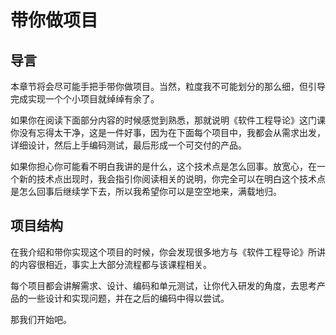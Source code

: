 # 带你做项目

## 导言

本章节将会尽可能手把手带你做项目。当然，粒度我不可能划分的那么细，但引导完成实现一个个小项目就绰绰有余了。

如果你在阅读下面部分内容的时候感觉到熟悉，那就说明《软件工程导论》这门课你没有忘得太干净，这是一件好事，因为在下面每个项目中，我都会从需求出发，详细设计，然后上手编码测试，最后形成一个可交付的产品。

如果你担心你可能看不明白我讲的是什么，这个技术点是怎么回事。放宽心，在一个新的技术点出现时，我会指引你阅读相关的说明，你完全可以在明白这个技术点是怎么回事后继续学下去，所以我希望你可以是空空地来，满载地归。

## 项目结构

在我介绍和带你实现这个项目的时候，你会发现很多地方与《软件工程导论》所讲的内容很相近，事实上大部分流程都与该课程相关。

每个项目都会讲解需求、设计、编码和单元测试，让你代入研发的角度，去思考产品的一些设计和实现问题，并在之后的编码中得以尝试。

那我们开始吧。
